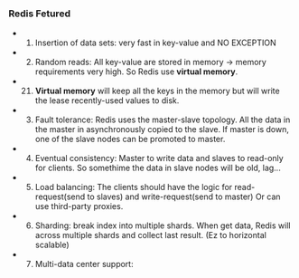 ### Redis Fetured

- 1) Insertion of data sets: very fast in key-value and NO EXCEPTION
- 2) Random reads: All key-value are stored in memory -> memory requirements very high. So Redis use **virtual memory**.
- 21) **Virtual memory** will keep all the keys in the memory but will write the lease recently-used values to disk.

- 3) Fault tolerance: Redis uses the master-slave topology. All the data in the master in asynchronously copied to the slave. If master is down, one of the slave nodes can be promoted to master.
 
- 4) Eventual consistency: Master to write data and slaves to read-only for clients. So somethime the data in slave nodes will be old, lag...

- 5) Load balancing: The clients should have the logic for read-request(send to slaves) and write-request(send to master) Or can use third-party proxies.

- 6) Sharding: break index into multiple shards. When get data, Redis will across multiple shards and collect last result. (Ez to horizontal scalable)

- 7) Multi-data center support: